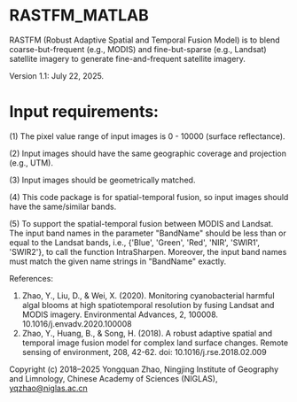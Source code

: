 # RASTFM_MATLAB
RASTFM (Robust Adaptive Spatial and Temporal Fusion Model) is to blend coarse-but-frequent (e.g., MODIS) and fine-but-sparse (e.g., Landsat) satellite imagery to generate fine-and-frequent satellite imagery.

Version 1.1: July 22, 2025.

Input requirements:
===================================================================================================================================================================
(1) The pixel value range of input images is 0 - 10000 (surface reflectance).

(2) Input images should have the same geographic coverage and projection (e.g., UTM).

(3) Input images should be geometrically matched. 

(4) This code package is for spatial-temporal fusion, so input images should have the same/similar bands.

(5) To support the spatial-temporal fusion between MODIS and Landsat. The input band names in the parameter "BandName" should be less than or equal to the Landsat bands, i.e., {'Blue', 'Green', 'Red', 'NIR', 'SWIR1', 'SWIR2'}, to call the function IntraSharpen. Moreover, the input band names must match the given name strings in "BandName" exactly.
    
References:

1. Zhao, Y., Liu, D., & Wei, X. (2020). Monitoring cyanobacterial harmful algal blooms at high spatiotemporal resolution by fusing Landsat and MODIS imagery. Environmental Advances, 2, 100008. 10.1016/j.envadv.2020.100008
2. Zhao, Y., Huang, B., & Song, H. (2018). A robust adaptive spatial and temporal image fusion model for complex land surface changes. Remote sensing of environment, 208, 42-62. doi: 10.1016/j.rse.2018.02.009

Copyright (c) 2018–2025 Yongquan Zhao, Ningjing Institute of Geography and Limnology, Chinese Academy of Sciences (NIGLAS), yqzhao@niglas.ac.cn
